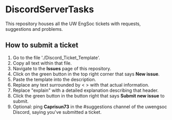 # DiscordServerTasks
This repository houses all the UW EngSoc tickets with requests, suggestions and problems.

## How to submit a ticket

1. Go to the file './Discord_Ticket_Template'.
2. Copy all text within that file.
3. Navigate to the **Issues** page of this repository.
4. Click on the green button in the top right corner that says **New issue**.
5. Paste the template into the description.
6. Replace any text surrounded by < > with that actual information.
7. Replace "explain" with a detailed explanation describing that header.
8. Click the green button in the button right that says **Submit new issue** to submit.
9. Optional: ping **Caprisun73** in the #suggestions channel of the uwengsoc Discord, saying you've submitted a ticket.
